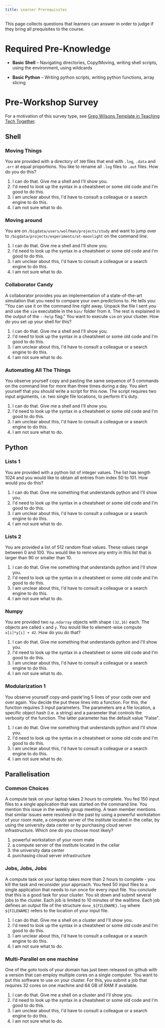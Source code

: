 ```yaml
---
title: Learner Prerequisites
---
```


This page collects questions that learners can answer in order to judge if they 
bring all prequisites to the course.

# Required Pre-Knowledge

- **Basic Shell** – Navigating directories, Copy/Moving, writing shell scripts, 
using the environment, using wildcards

- **Basic Python** – Writing python scripts, writing python functions, array slicing


# Pre-Workshop Survey

For a motivation of this survey type, see [Greg Wilsons Template in Teaching 
Tech Together](https://teachtogether.tech/en/index.html#s:checklists-preassess).

## Shell

### Moving Things

You are provided with a directory of `300` files that end with `.log`, `.data` 
and `.err` at equal proportions. You like to rename all `.log` files to `.out` 
files. How do you do this?

1. I can do that. Give me a shell and I'll show you.
2. I'd need to look up the syntax in a cheatsheet or some old code and I'm good to do this.
3. I am unclear about this, I'd have to consult a colleague or a search engine to do this.
4. I am not sure what to do.

### Moving around

You are on `/bigdata/users/wolfman/projects/study` and want to jump over to 
`/bigdata/projects/experiments/at-moonlight` on the command line.

1. I can do that. Give me a shell and I'll show you.
2. I'd need to look up the syntax in a cheatsheet or some old code and I'm good to do this.
3. I am unclear about this, I'd have to consult a colleague or a search engine to do this.
4. I am not sure what to do.

### Collaborator Candy

A collaborator provides you an implementation of a state-of-the-art simulation 
that you need to compare your own predictions to. He tells you: "You can use it on the command line
right away. Unpack the file I sent you and use the `sim` executable in the 
`bin/` folder from it. The rest is explained in the output of the `--help` flag." 
You want to execute `sim` on your cluster. How do you set up your shell for this?

1. I can do that. Give me a shell and I'll show you.
2. I'd need to look up the syntax in a cheatsheet or some old code and I'm good to do this.
3. I am unclear about this, I'd have to consult a colleague or a search engine to do this.
4. I am not sure what to do.

### Automating All The Things

You observe yourself copy and pasting the same sequence of 5 commands on the command line for more 
than three times during a day. You alert yourself that you should write a script 
for this now. The script requires two input arguments, i.e. two single file locations, 
to perform it's duty.

1. I can do that. Give me a shell and I'll show you.
2. I'd need to look up the syntax in a cheatsheet or some old code and I'm good to do this.
3. I am unclear about this, I'd have to consult a colleague or a search engine to do this.
4. I am not sure what to do.

## Python

### Lists 1

You are provided with a python list of integer values. The list has length 1024 and you would like to obtain all entries from index 50 to 101. How would you do this? 

1. I can do that. Give me something that understands python and I'll show you.
2. I'd need to look up the syntax in a cheatsheet or some old code and I'm good to do this.
3. I am unclear about this, I'd have to consult a colleague or a search engine to do this.
4. I am not sure what to do.


### Lists 2

You are provided a list of 512 random float values. These values range between 0 and 100. You would like to remove any entry in this list that is larger than 90 or smaller than 10. 

1. I can do that. Give me something that understands python and I'll show you.
2. I'd need to look up the syntax in a cheatsheet or some old code and I'm good to do this.
3. I am unclear about this, I'd have to consult a colleague or a search engine to do this.
4. I am not sure what to do.

### Numpy

You are provided two `np.ndarray` objects with shape `(32,16)` each. The objects are called `x` and `y`. You would like to element-wise compute `x[i]*y[i] + 42`. How do you do that?

1. I can do that. Give me something that understands python and I'll show you.
2. I'd need to look up the syntax in a cheatsheet or some old code and I'm good to do this.
3. I am unclear about this, I'd have to consult a colleague or a search engine to do this.
4. I am not sure what to do.

### Modularization 1

You observe yourself copy-and-paste'ing 5 lines of your code over and over again. You decide the put these lines into a function. For this, the function requires 3 input parameters. The parameters are a file location, a specific object hash (i.e. a string) and a parameter that controls the verbosity of the function. The latter parameter has the default value "False".  

1. I can do that. Give me something that understands python and I'll show you.
2. I'd need to look up the syntax in a cheatsheet or some old code and I'm good to do this.
3. I am unclear about this, I'd have to consult a colleague or a search engine to do this.
4. I am not sure what to do.


## Parallelisation

### Common Choices

A compute task on your laptop takes 2 hours to complete. You fed 150 input files to a single application that was started on the command line. You mention this issue in the weekly group meeting. A team member mentions that similar issues were resolved in the past by using a powerful workstation of your room mate, a compute server of the institute located in the cellar, by using the university data center or by purchasing cloud server infrastructure. Which one do you choose most likely?

1. powerful workstation of your room mate
2. a compute server of the institute located in the cellar
3. the university data center
4. purchasing cloud server infrastructure

### Jobs, Jobs, Jobs

A compute task on your laptop takes more than 2 hours to complete - you kill the task and reconsider your approach. You feed 50 input files to a single application that needs to run once for every input file. You conclude that this is a good task for your cluster. You sit down and submit several jobs to the cluster. Each job is limited to 10 minutes of the walltime. Each job defines an output file of the structure `done_${FILENAME}.log` where `${FILENAME}` refers to the location of your input file. 

1. I can do that. Give me a shell on a cluster and I'll show you.
2. I'd need to look up the syntax in a cheatsheet or some old code and I'm good to do this.
3. I am unclear about this, I'd have to consult a colleague or a search engine to do this.
4. I am not sure what to do.

### Multi-Parallel on one machine

One of the goto tools of your domain has just been released on github with a version that can employ multiple cores on a single computer. You want to put this software to use on your cluster. For this, you submit a job that requires 32 cores on one machine and 64 GB of RAM if available. 

1. I can do that. Give me a shell on a cluster and I'll show you.
2. I'd need to look up the syntax in a cheatsheet or some old code and I'm good to do this.
3. I am unclear about this, I'd have to consult a colleague or a search engine to do this.
4. I am not sure what to do.
